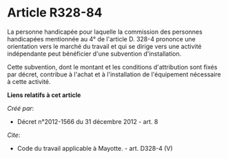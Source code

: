 # Article R328-84

La personne handicapée pour laquelle la commission des personnes handicapées mentionnée au 4° de l'article D. 328-4 prononce
une orientation vers le marché du travail et qui se dirige vers une activité indépendante peut bénéficier d'une subvention
d'installation. 

Cette subvention, dont le montant et les conditions d'attribution sont fixés par décret, contribue à l'achat et à
l'installation de l'équipement nécessaire à cette activité.

**Liens relatifs à cet article**

_Créé par_:

  - Décret n°2012-1566 du 31 décembre 2012 - art. 8

_Cite_:

  - Code du travail applicable à Mayotte. - art. D328-4 (V)
